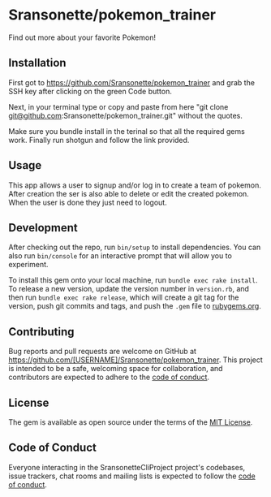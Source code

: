 # Sransonette/pokemon_trainer
Find out more about your favorite Pokemon!

## Installation

First got to https://github.com/Sransonette/pokemon_trainer and grab the SSH key after clicking on the green Code button.

Next, in your terminal type or copy and paste from here "git clone git@github.com:Sransonette/pokemon_trainer.git" without the quotes.

Make sure you bundle install in the terinal so that all the required gems work. Finally run shotgun and follow the link provided. 

## Usage

This app allows a user to signup and/or log in to create a team of pokemon.  After creation the ser is also able to delete or edit the created pokemon. When the user is done they just need to logout.

## Development

After checking out the repo, run `bin/setup` to install dependencies. You can also run `bin/console` for an interactive prompt that will allow you to experiment.

To install this gem onto your local machine, run `bundle exec rake install`. To release a new version, update the version number in `version.rb`, and then run `bundle exec rake release`, which will create a git tag for the version, push git commits and tags, and push the `.gem` file to [rubygems.org](https://rubygems.org).

## Contributing

Bug reports and pull requests are welcome on GitHub at https://github.com/[USERNAME]/Sransonette/pokemon_trainer. This project is intended to be a safe, welcoming space for collaboration, and contributors are expected to adhere to the [code of conduct](https://github.com/[USERNAME]/Sransonette/pokemon_trainer/blob/master/CODE_OF_CONDUCT.md).


## License

The gem is available as open source under the terms of the [MIT License](https://opensource.org/licenses/MIT).

## Code of Conduct

Everyone interacting in the SransonetteCliProject project's codebases, issue trackers, chat rooms and mailing lists is expected to follow the [code of conduct](https://github.com/[USERNAME]/Sransonette/pokemon_trainer/blob/master/CODE_OF_CONDUCT.md).